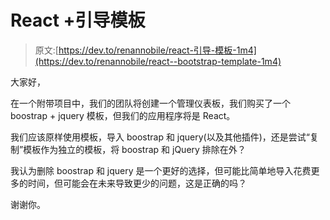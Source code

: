 # React +引导模板

> 原文:[https://dev.to/renannobile/react-引导-模板-1m4](https://dev.to/renannobile/react--bootstrap-template-1m4)

大家好，

在一个附带项目中，我们的团队将创建一个管理仪表板，我们购买了一个 boostrap + jquery 模板，但我们的应用程序将是 React。

我们应该原样使用模板，导入 boostrap 和 jquery(以及其他插件)，还是尝试“复制”模板作为独立的模板，将 boostrap 和 jQuery 排除在外？

我认为删除 boostrap 和 jquery 是一个更好的选择，但可能比简单地导入花费更多的时间，但可能会在未来导致更少的问题，这是正确的吗？

谢谢你。
